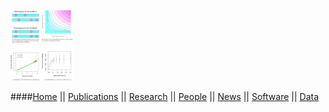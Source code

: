<img src="images/journal.pgen.1003258.g001.png" style="width: 100px;"></a>

####[Home](index.html) || [Publications](pubs.html) || [Research](research.html) || [People](people.html) || [News](news.html) || [Software](software.html) || [Data](data.html)